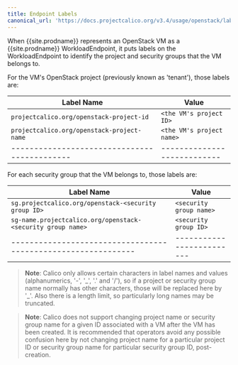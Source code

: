 ```yaml
---
title: Endpoint Labels
canonical_url: 'https://docs.projectcalico.org/v3.4/usage/openstack/labels'
---
```


When {{site.prodname}} represents an OpenStack VM as a {{site.prodname}} WorkloadEndpoint,
it puts labels on the WorkloadEndpoint to identify the project and security groups that
the VM belongs to.

For the VM's OpenStack project (previously known as 'tenant'), those labels are:

| Label Name                                 | Value                     |
|--------------------------------------------|---------------------------|
| `projectcalico.org/openstack-project-id`   | `<the VM's project ID>`   |
| `projectcalico.org/openstack-project-name` | `<the VM's project name>` |
|--------------------------------------------|---------------------------|

For each security group that the VM belongs to, those labels are:

| Label Name                                                  | Value                   |
|-------------------------------------------------------------|-------------------------|
| `sg.projectcalico.org/openstack-<security group ID>`        | `<security group name>` |
| `sg-name.projectcalico.org/openstack-<security group name>` | `<security group ID>`   |
|-------------------------------------------------------------|-------------------------|

> **Note**: Calico only allows certain characters in label names and values
> (alphanumerics, '-', '\_', '.' and '/'), so if a project or security group name normally
> has other characters, those will be replaced here by '\_'.  Also there is a length
> limit, so particularly long names may be truncated.

> **Note**: Calico does not support changing project name or security group name for a
> given ID associated with a VM after the VM has been created.  It is recommended that
> operators avoid any possible confusion here by not changing project name for a
> particular project ID or security group name for particular security group ID,
> post-creation.
